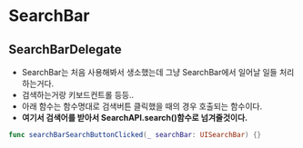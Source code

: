 #  SearchBar
## SearchBarDelegate
  - SearchBar는 처음 사용해봐서 생소했는데 그냥 SearchBar에서 일어날 일들 처리하는거다.
  - 검색하는거랑 키보드컨트롤 등등..
  - 아래 함수는 함수명대로 검색버튼 클릭했을 때의 경우 호출되는 함수이다.
  - **여기서 검색어를 받아서 SearchAPI.search()함수로 넘겨줄것이다.**
  ```swift
  func searchBarSearchButtonClicked(_ searchBar: UISearchBar) {}
  ```

